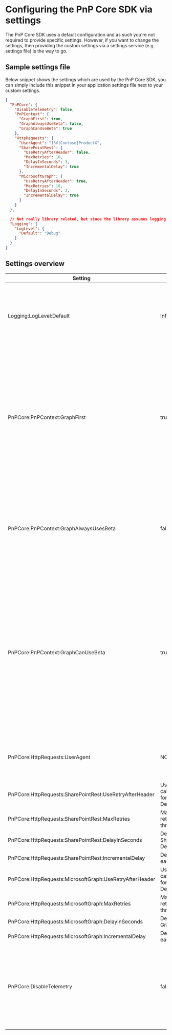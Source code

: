 # Configuring the PnP Core SDK via settings

The PnP Core SDK uses a default configuration and as such you're not required to provide specific settings. However, if you want to change the settings, then providing the custom settings via a settings service (e.g. settings file) is the way to go.

## Sample settings file

Below snippet shows the settings which are used by the PnP Core SDK, you can simply include this snippet in your application settings file next to your custom settings.

```json
{
  "PnPCore": {
    "DisableTelemetry": false,
    "PnPContext": {
      "GraphFirst": true,
      "GraphAlwaysUseBeta": false,
      "GraphCanUseBeta": true
    },
    "HttpRequests": {
      "UserAgent": "ISV|Contoso|ProductX",
      "SharePointRest": {
        "UseRetryAfterHeader": false,
        "MaxRetries": 10,
        "DelayInSeconds": 3,
        "IncrementalDelay": true
      },
      "MicrosoftGraph": {
        "UseRetryAfterHeader": true,
        "MaxRetries": 10,
        "DelayInSeconds": 3,
        "IncrementalDelay": true
      }
    }
  },

  // Not really library related, but since the library assumes logging is connected it's being shown here
  "Logging": {
    "LogLevel": {
      "Default": "Debug"
    }
  }
}
```

## Settings overview

Setting | Default value | Description
--------|---------------|------------
Logging:LogLevel:Default | Information | Allows you to change log level. See the [.Net Logging article](https://docs.microsoft.com/en-us/aspnet/core/fundamentals/logging/?view=aspnetcore-3.1#log-level) for more details. Common levels are Debug and Information.
PnPCore:PnPContext:GraphFirst | true | If for a given request the library can choose between a SharePoint REST or a Microsoft Graph call then it will favor the Microsoft Graph call. Settings this to false will prefer SharePoint REST for all SharePoint related API calls.
PnPCore:PnPContext:GraphAlwaysUsesBeta | false | The library by default uses the production v1.0 Microsoft Graph API. Use this setting to default it to the beta Microsoft Graph API.
PnPCore:PnPContext:GraphCanUseBeta | true | When you ask for data that can only be provided via the Microsoft Graph beta API the PnP Core SDK will use the beta endpoint for that specific request. All other requests will still use the v1.0 endpoint. If you set this to false, then any request that requires Microsoft Graph beta will not provide any result.
PnPCore:HttpRequests:UserAgent | NONISV&#124;SharePointPnP&#124;PnPCoreSDK | Value set as user agent when the request is sent to Microsoft 365.
PnPCore:HttpRequests:SharePointRest:UseRetryAfterHeader | Use retry-after http header when calculating the wait time in seconds for SharePoint Rest request retry. Defaults to false.
PnPCore:HttpRequests:SharePointRest:MaxRetries | Maximum number of retries before retrying a SharePoint Rest request throws an exception. Defaults to 10.
PnPCore:HttpRequests:SharePointRest:DelayInSeconds | Delay in seconds between SharePoint Rest request retries. Defaults to 3.
PnPCore:HttpRequests:SharePointRest:IncrementalDelay | Delays get incrementally longer with each retry. Defaults to true.
PnPCore:HttpRequests:MicrosoftGraph:UseRetryAfterHeader | Use retry-after http header when calculating the wait time in seconds for Microsoft Graph request retry. Defaults to true.
PnPCore:HttpRequests:MicrosoftGraph:MaxRetries | Maximum number of retries before retrying a Microsoft Graph request throws an exception. Defaults to 10.
PnPCore:HttpRequests:MicrosoftGraph:DelayInSeconds | Delay in seconds between Microsoft Graph request retries. Defaults to 3.
PnPCore:HttpRequests:MicrosoftGraph:IncrementalDelay | Delays get incrementally longer with each retry. Defaults to true.
PnPCore:DisableTelemetry | false | Allows to turn off telemetry being sent. Telemetry is used to improve this open source library and it's recommended to keep it on, but you can disable it, if required.
